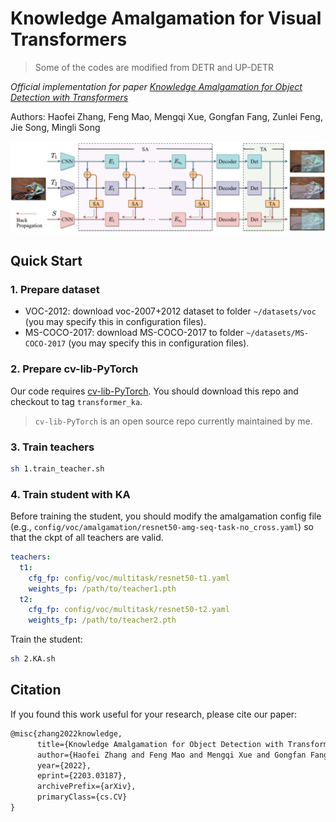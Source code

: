 # Knowledge Amalgamation for Visual Transformers

> Some of the codes are modified from DETR and UP-DETR

*Official implementation for paper [Knowledge Amalgamation for Object Detection with Transformers](https://arxiv.org/abs/2203.03187)*

Authors: Haofei Zhang, Feng Mao, Mengqi Xue, Gongfan Fang, Zunlei Feng, Jie Song, Mingli Song

![Overview](fig/method.png)

## Quick Start

### 1. Prepare dataset

* VOC-2012: download voc-2007+2012 dataset to folder `~/datasets/voc` (you may specify this in configuration files).
* MS-COCO-2017: download MS-COCO-2017 to folder `~/datasets/MS-COCO-2017` (you may specify this in configuration files).

### 2. Prepare cv-lib-PyTorch

Our code requires [cv-lib-PyTorch](https://github.com/zhfeing/cv-lib-PyTorch/tree/transformer_ka). You should download this repo and checkout to tag `transformer_ka`.
> `cv-lib-PyTorch` is an open source repo currently maintained by me.

### 3. Train teachers

```bash
sh 1.train_teacher.sh
```

### 4. Train student with KA

Before training the student, you should modify the amalgamation config file (e.g., `config/voc/amalgamation/resnet50-amg-seq-task-no_cross.yaml`) so that the ckpt of all teachers are valid.

```yaml
teachers:
  t1:
    cfg_fp: config/voc/multitask/resnet50-t1.yaml
    weights_fp: /path/to/teacher1.pth
  t2:
    cfg_fp: config/voc/multitask/resnet50-t2.yaml
    weights_fp: /path/to/teacher2.pth
```

Train the student:

```bash
sh 2.KA.sh
```

## Citation

If you found this work useful for your research, please cite our paper:

```txt
@misc{zhang2022knowledge,
      title={Knowledge Amalgamation for Object Detection with Transformers}, 
      author={Haofei Zhang and Feng Mao and Mengqi Xue and Gongfan Fang and Zunlei Feng and Jie Song and Mingli Song},
      year={2022},
      eprint={2203.03187},
      archivePrefix={arXiv},
      primaryClass={cs.CV}
}
```
